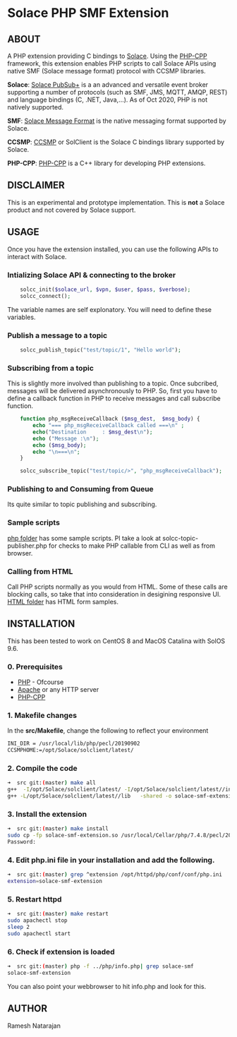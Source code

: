
# Solace PHP SMF Extension

## ABOUT

A PHP extension providing C bindings to [Solace](www.solace.com). 
Using the [PHP-CPP](http://www.php-cpp.com/) framework, this extension enables PHP scripts to call 
Solace APIs using native SMF (Solace message format) protocol with CCSMP libraries.

**Solace**: [Solace PubSub+](https://docs.solace.com/) is a an advanced and versatile event broker supporting a number of protocols (such as SMF, JMS, MQTT, AMQP, REST) and language bindings (C, .NET, Java,...).
As of Oct 2020, PHP is not natively supported.

**SMF**: [Solace Message Format](https://docs.solace.com/PubSub-ConceptMaps/Component-Maps.htm#SMF) is the native messaging format supported by Solace.

**CCSMP**: [CCSMP](https://docs.solace.com/API-Developer-Online-Ref-Documentation/c/index.html) or SolClient is the Solace C bindings library supported by Solace.

**PHP-CPP**: [PHP-CPP](http://www.php-cpp.com/) is a C++ library for developing PHP extensions.

## DISCLAIMER

This is an experimental and prototype implementation. This is **not** a Solace product and not covered by Solace support.

## USAGE

Once you have the extension installed, you can use the following APIs to interact with Solace.

### Intializing Solace API & connecting to the broker

``` PHP
    solcc_init($solace_url, $vpn, $user, $pass, $verbose);
    solcc_connect();
```

The variable names are self explonatory. You will need to define these variables.

### Publish a message to a topic

``` PHP
    solcc_publish_topic("test/topic/1", "Hello world");
```

### Subscribing from a topic

This is slightly more involved than publishing to a topic. Once subcribed, messages will be delivered asynchronously to PHP.
So, first you have to define a callback function in PHP to receive messages and call subscribe function.

``` PHP
    function php_msgReceiveCallback ($msg_dest,  $msg_body) {
        echo "=== php_msgReceiveCallback called ===\n" ;
        echo("Destination     : $msg_dest\n");
        echo ("Message :\n");
        echo ($msg_body);
        echo "\n===\n";
    }

    solcc_subscribe_topic("test/topic/>", "php_msgReceiveCallback");
```

### Publishing to and Consuming from Queue

Its quite similar to topic publishing and subscribing.

### Sample scripts

[php folder](https://github.com/nram-dev/solace-php-smf/tree/master/php) has some sample scripts.
Pl take a look at solcc-topic-publisher.php for checks to make PHP callable from CLI as well as from browser.

### Calling from HTML

Call PHP scripts normally as you would from HTML. Some of these calls are blocking calls, so take that into consideration
in desigining responsive UI.
[HTML folder](https://github.com/nram-dev/solace-php-smf/tree/master/html) has HTML form samples.

## INSTALLATION

This has been tested to work on CentOS 8 and MacOS Catalina with SolOS 9.6.

### 0. Prerequisites

* [PHP](https://www.php.net/) - Ofcourse
* [Apache](https://httpd.apache.org/) or any HTTP server
* [PHP-CPP](http://www.php-cpp.com/)

### 1. Makefile changes

In the **src/Makefile**, change the following to reflect your environment

``` sh
INI_DIR	= /usr/local/lib/php/pecl/20190902
CCSMPHOME:=/opt/Solace/solclient/latest/
```

### 2. Compile the code

``` sh
➜  src git:(master) make all
g++  -I/opt/Solace/solclient/latest/ -I/opt/Solace/solclient/latest//include -I. -D_LINUX_X86_64 -DPROVIDE_LOG_UTILITIES -g -Wall -c -O2 -std=c++11 -fpic -I ~/PHP/PHP-CPP -o solcc_extension.o solcc_extension.cpp
g++ -L/opt/Solace/solclient/latest//lib   -shared -o solace-smf-extension.so solcc_extension.o -lsolclient -lphpcpp
```

### 3. Install the extension

``` sh
➜  src git:(master) make install
sudo cp -fp solace-smf-extension.so /usr/local/Cellar/php/7.4.8/pecl/20190902
Password:
```

### 4. Edit **php.ini** file in your installation and add the following.

``` sh
➜  src git:(master) grep ^extension /opt/httpd/php/conf/conf/php.ini
extension=solace-smf-extension
```

### 5. Restart httpd

``` sh
➜  src git:(master) make restart
sudo apachectl stop
sleep 2
sudo apachectl start
```

### 6. Check if extension is loaded

``` sh
➜  src git:(master) php -f ../php/info.php| grep solace-smf
solace-smf-extension
```

You can also point your webbrowser to hit info.php and look for this.

## AUTHOR

Ramesh Natarajan